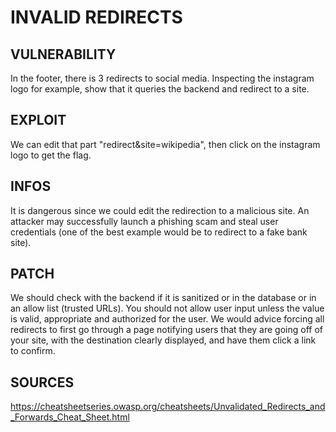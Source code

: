 # INVALID REDIRECTS

## VULNERABILITY
In the footer, there is 3 redirects to social media. Inspecting the instagram logo for example, show that it queries the backend and redirect to a site.

## EXPLOIT
We can edit that part "redirect&site=wikipedia", then click on the instagram logo to get the flag.

## INFOS
It is dangerous since we could edit the redirection to a malicious site. An attacker may successfully launch a phishing scam and steal user credentials (one of the best example would be to redirect to a fake bank site).

## PATCH
We should check with the backend if it is sanitized or in the database or in an allow list (trusted URLs). You should not allow user input unless the value is valid, appropriate and authorized for the user. We would advice forcing all redirects to first go through a page notifying users that they are going off of your site, with the destination clearly displayed, and have them click a link to confirm.

## SOURCES
https://cheatsheetseries.owasp.org/cheatsheets/Unvalidated_Redirects_and_Forwards_Cheat_Sheet.html
